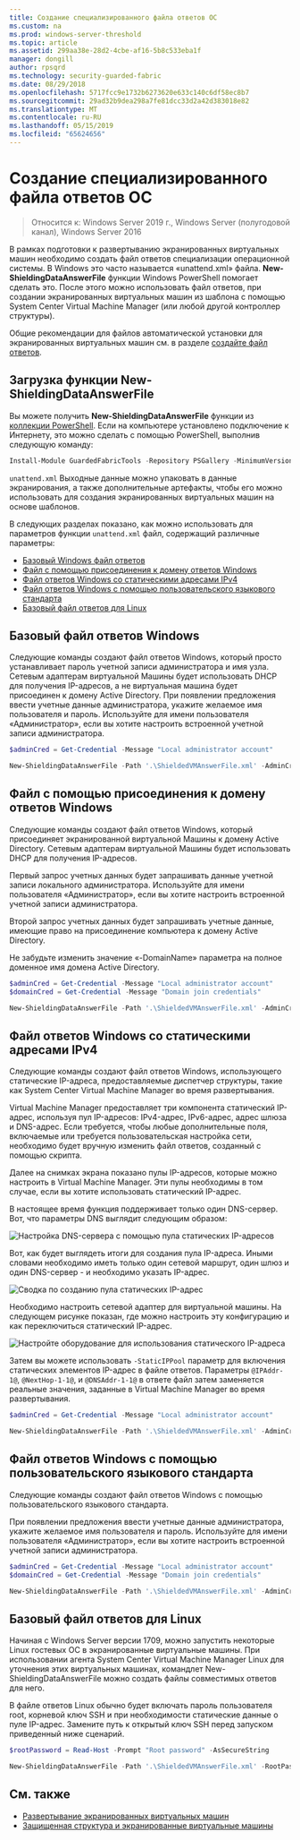 ```yaml
---
title: Создание специализированного файла ответов ОС
ms.custom: na
ms.prod: windows-server-threshold
ms.topic: article
ms.assetid: 299aa38e-28d2-4cbe-af16-5b8c533eba1f
manager: dongill
author: rpsqrd
ms.technology: security-guarded-fabric
ms.date: 08/29/2018
ms.openlocfilehash: 5717fcc9e1732b6273620e633c140c6df58ec8b7
ms.sourcegitcommit: 29ad32b9dea298a7fe81dcc33d2a42d383018e82
ms.translationtype: MT
ms.contentlocale: ru-RU
ms.lasthandoff: 05/15/2019
ms.locfileid: "65624656"
---
```

# <a name="create-os-specialization-answer-file"></a>Создание специализированного файла ответов ОС

>Относится к: Windows Server 2019 г., Windows Server (полугодовой канал), Windows Server 2016

В рамках подготовки к развертыванию экранированных виртуальных машин необходимо создать файл ответов специализации операционной системы. В Windows это часто называется «unattend.xml» файла. **New-ShieldingDataAnswerFile** функции Windows PowerShell помогает сделать это. После этого можно использовать файл ответов, при создании экранированных виртуальных машин из шаблона с помощью System Center Virtual Machine Manager (или любой другой контроллер структуры).

Общие рекомендации для файлов автоматической установки для экранированных виртуальных машин см. в разделе [создайте файл ответов](guarded-fabric-tenant-creates-shielding-data.md#create-an-answer-file).
 
## <a name="downloading-the-new-shieldingdataanswerfile-function"></a>Загрузка функции New-ShieldingDataAnswerFile

Вы можете получить **New-ShieldingDataAnswerFile** функции из [коллекции PowerShell](https://aka.ms/gftools). Если на компьютере установлено подключение к Интернету, это можно сделать с помощью PowerShell, выполнив следующую команду:

```powershell
Install-Module GuardedFabricTools -Repository PSGallery -MinimumVersion 1.0.0
```

`unattend.xml` Выходные данные можно упаковать в данные экранирования, а также дополнительные артефакты, чтобы его можно использовать для создания экранированных виртуальных машин на основе шаблонов.

В следующих разделах показано, как можно использовать для параметров функции `unattend.xml` файл, содержащий различные параметры:

- [Базовый Windows файл ответов](#basic-windows-answer-file)
- [Файл с помощью присоединения к домену ответов Windows](#windows-answer-file-with-domain-join)
- [Файл ответов Windows со статическими адресами IPv4](#windows-answer-file-with-static-ipv4-addresses)
- [Файл ответов Windows с помощью пользовательского языкового стандарта](#windows-answer-file-with-a-custom-locale)
- [Базовый файл ответов для Linux](#basic-linux-answer-file)

## <a name="basic-windows-answer-file"></a>Базовый файл ответов Windows

Следующие команды создают файл ответов Windows, который просто устанавливает пароль учетной записи администратора и имя узла.
Сетевым адаптерам виртуальной Машины будет использовать DHCP для получения IP-адресов, а не виртуальная машина будет присоединен к домену Active Directory.
При появлении предложения ввести учетные данные администратора, укажите желаемое имя пользователя и пароль.
Используйте для имени пользователя «Администратор», если вы хотите настроить встроенной учетной записи администратора.

```powershell
$adminCred = Get-Credential -Message "Local administrator account"

New-ShieldingDataAnswerFile -Path '.\ShieldedVMAnswerFile.xml' -AdminCredentials $adminCred
```

## <a name="windows-answer-file-with-domain-join"></a>Файл с помощью присоединения к домену ответов Windows

Следующие команды создают файл ответов Windows, который присоединяет экранированной виртуальной Машины к домену Active Directory.
Сетевым адаптерам виртуальной Машины будет использовать DHCP для получения IP-адресов.

Первый запрос учетных данных будет запрашивать данные учетной записи локального администратора.
Используйте для имени пользователя «Администратор», если вы хотите настроить встроенной учетной записи администратора.

Второй запрос учетных данных будет запрашивать учетные данные, имеющие право на присоединение компьютера к домену Active Directory.

Не забудьте изменить значение «-DomainName» параметра на полное доменное имя домена Active Directory.

```powershell
$adminCred = Get-Credential -Message "Local administrator account"
$domainCred = Get-Credential -Message "Domain join credentials"

New-ShieldingDataAnswerFile -Path '.\ShieldedVMAnswerFile.xml' -AdminCredentials $adminCred -DomainName 'my.contoso.com' -DomainJoinCredentials $domainCred
```
## <a name="windows-answer-file-with-static-ipv4-addresses"></a>Файл ответов Windows со статическими адресами IPv4

Следующие команды создают файл ответов Windows, использующего статические IP-адреса, предоставляемые диспетчер структуры, такие как System Center Virtual Machine Manager во время развертывания.

Virtual Machine Manager предоставляет три компонента статический IP-адрес, используя пул IP-адресов: IPv4-адрес, IPv6-адрес, адрес шлюза и DNS-адрес. Если требуется, чтобы любые дополнительные поля, включаемые или требуется пользовательская настройка сети, необходимо будет вручную изменить файл ответов, созданный с помощью скрипта.

Далее на снимках экрана показано пулы IP-адресов, которые можно настроить в Virtual Machine Manager. Эти пулы необходимы в том случае, если вы хотите использовать статический IP-адрес.

В настоящее время функция поддерживает только один DNS-сервер. Вот, что параметры DNS выглядит следующим образом:

![Настройка DNS-сервера с помощью пула статических IP-адресов](../media/Guarded-Fabric-Shielded-VM/guarded-host-unattend-static-ip-address-pool-dns-settings.png)

Вот, как будет выглядеть итоги для создания пула IP-адреса. Иными словами необходимо иметь только один сетевой маршрут, один шлюз и один DNS-сервер - и необходимо указать IP-адрес.

![Сводка по созданию пула статических IP-адрес](../media/Guarded-Fabric-Shielded-VM/guarded-host-unattend-static-ip-address-pool-summary.png)

Необходимо настроить сетевой адаптер для виртуальной машины. На следующем рисунке показан, где можно настроить эту конфигурацию и как переключиться статический IP-адрес.

![Настройте оборудование для использования статического IP-адреса](../media/Guarded-Fabric-Shielded-VM/guarded-host-unattend-static-ip-address-pool-network-adapter-settings.png)

Затем вы можете использовать `-StaticIPPool` параметр для включения статических элементов IP-адрес в файле ответов. Параметры `@IPAddr-1@`, `@NextHop-1-1@`, и `@DNSAddr-1-1@` в ответе файл затем заменяется реальные значения, заданные в Virtual Machine Manager во время развертывания.

```powershell
$adminCred = Get-Credential -Message "Local administrator account"

New-ShieldingDataAnswerFile -Path '.\ShieldedVMAnswerFile.xml' -AdminCredentials $adminCred -StaticIPPool IPv4Address
```

## <a name="windows-answer-file-with-a-custom-locale"></a>Файл ответов Windows с помощью пользовательского языкового стандарта

Следующие команды создают файл ответов Windows с помощью пользовательского языкового стандарта.

При появлении предложения ввести учетные данные администратора, укажите желаемое имя пользователя и пароль.
Используйте для имени пользователя «Администратор», если вы хотите настроить встроенной учетной записи администратора.

```powershell
$adminCred = Get-Credential -Message "Local administrator account"
$domainCred = Get-Credential -Message "Domain join credentials"

New-ShieldingDataAnswerFile -Path '.\ShieldedVMAnswerFile.xml' -AdminCredentials $adminCred -Locale es-ES
```

## <a name="basic-linux-answer-file"></a>Базовый файл ответов для Linux

Начиная с Windows Server версии 1709, можно запустить некоторые Linux гостевых ОС в экранированные виртуальные машины.
При использовании агента System Center Virtual Machine Manager Linux для уточнения этих виртуальных машинах, командлет New-ShieldingDataAnswerFile можно создать файлы совместимых ответов для него.

В файле ответов Linux обычно будет включать пароль пользователя root, корневой ключ SSH и при необходимости статические данные о пуле IP-адрес.
Замените путь к открытый ключ SSH перед запуском приведенный ниже сценарий.

```powershell
$rootPassword = Read-Host -Prompt "Root password" -AsSecureString

New-ShieldingDataAnswerFile -Path '.\ShieldedVMAnswerFile.xml' -RootPassword $rootPassword -RootSshKey '~\.ssh\id_rsa.pub'
```

## <a name="see-also"></a>См. также

- [Развертывание экранированных виртуальных машин](guarded-fabric-configuration-scenarios-for-shielded-vms-overview.md)
- [Защищенная структура и экранированные виртуальные машины](guarded-fabric-and-shielded-vms-top-node.md)
